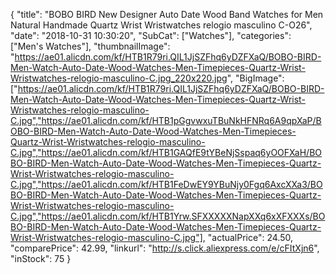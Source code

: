 {
	"title": "BOBO BIRD New Designer Auto Date Wood Band Watches for Men Natural Handmade Quartz Wrist Wristwatches relogio masculino C-O26",
	"date": "2018-10-31 10:30:20",
	"SubCat": ["Watches"],
	"categories": ["Men's Watches"],
	"thumbnailImage": "https://ae01.alicdn.com/kf/HTB1R79ri.QIL1JjSZFhq6yDZFXaQ/BOBO-BIRD-Men-Watch-Auto-Date-Wood-Watches-Men-Timepieces-Quartz-Wrist-Wristwatches-relogio-masculino-C.jpg_220x220.jpg",
	"BigImage": ["https://ae01.alicdn.com/kf/HTB1R79ri.QIL1JjSZFhq6yDZFXaQ/BOBO-BIRD-Men-Watch-Auto-Date-Wood-Watches-Men-Timepieces-Quartz-Wrist-Wristwatches-relogio-masculino-C.jpg","https://ae01.alicdn.com/kf/HTB1pGgvwxuTBuNkHFNRq6A9qpXaP/BOBO-BIRD-Men-Watch-Auto-Date-Wood-Watches-Men-Timepieces-Quartz-Wrist-Wristwatches-relogio-masculino-C.jpg","https://ae01.alicdn.com/kf/HTB1GAQfE9tYBeNjSspaq6yOOFXaH/BOBO-BIRD-Men-Watch-Auto-Date-Wood-Watches-Men-Timepieces-Quartz-Wrist-Wristwatches-relogio-masculino-C.jpg","https://ae01.alicdn.com/kf/HTB1FeDwEY9YBuNjy0Fgq6AxcXXa3/BOBO-BIRD-Men-Watch-Auto-Date-Wood-Watches-Men-Timepieces-Quartz-Wrist-Wristwatches-relogio-masculino-C.jpg","https://ae01.alicdn.com/kf/HTB1Yrw.SFXXXXXNapXXq6xXFXXXs/BOBO-BIRD-Men-Watch-Auto-Date-Wood-Watches-Men-Timepieces-Quartz-Wrist-Wristwatches-relogio-masculino-C.jpg"],
	"actualPrice": 24.50,
	"comparePrice": 42.99,
	"linkurl": "http://s.click.aliexpress.com/e/cFItXjn6",
	"inStock": 75
}
